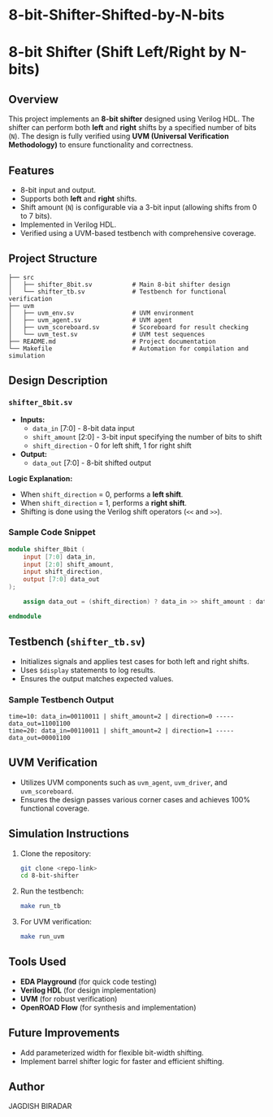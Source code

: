 # 8-bit-Shifter-Shifted-by-N-bits
# 8-bit Shifter (Shift Left/Right by N-bits)

## Overview
This project implements an **8-bit shifter** designed using Verilog HDL. The shifter can perform both **left** and **right** shifts by a specified number of bits (`N`). The design is fully verified using **UVM (Universal Verification Methodology)** to ensure functionality and correctness.

## Features
- 8-bit input and output.
- Supports both **left** and **right** shifts.
- Shift amount (`N`) is configurable via a 3-bit input (allowing shifts from 0 to 7 bits).
- Implemented in Verilog HDL.
- Verified using a UVM-based testbench with comprehensive coverage.

## Project Structure
```
├── src
│   ├── shifter_8bit.sv           # Main 8-bit shifter design
│   └── shifter_tb.sv             # Testbench for functional verification
├── uvm
│   ├── uvm_env.sv                # UVM environment
│   ├── uvm_agent.sv              # UVM agent
│   ├── uvm_scoreboard.sv         # Scoreboard for result checking
│   └── uvm_test.sv               # UVM test sequences
├── README.md                     # Project documentation
└── Makefile                      # Automation for compilation and simulation
```

## Design Description
### `shifter_8bit.sv`
- **Inputs:**
  - `data_in` [7:0] - 8-bit data input
  - `shift_amount` [2:0] - 3-bit input specifying the number of bits to shift
  - `shift_direction` - 0 for left shift, 1 for right shift
- **Output:**
  - `data_out` [7:0] - 8-bit shifted output

**Logic Explanation:**
- When `shift_direction` = 0, performs a **left shift**.
- When `shift_direction` = 1, performs a **right shift**.
- Shifting is done using the Verilog shift operators (`<<` and `>>`).

### Sample Code Snippet
```verilog
module shifter_8bit (
    input [7:0] data_in,
    input [2:0] shift_amount,
    input shift_direction,
    output [7:0] data_out
);

    assign data_out = (shift_direction) ? data_in >> shift_amount : data_in << shift_amount;

endmodule
```

## Testbench (`shifter_tb.sv`)
- Initializes signals and applies test cases for both left and right shifts.
- Uses `$display` statements to log results.
- Ensures the output matches expected values.

### Sample Testbench Output
```
time=10: data_in=00110011 | shift_amount=2 | direction=0 ----- data_out=11001100
time=20: data_in=00110011 | shift_amount=2 | direction=1 ----- data_out=00001100
```

## UVM Verification
- Utilizes UVM components such as `uvm_agent`, `uvm_driver`, and `uvm_scoreboard`.
- Ensures the design passes various corner cases and achieves 100% functional coverage.

## Simulation Instructions
1. Clone the repository:
   ```bash
   git clone <repo-link>
   cd 8-bit-shifter
   ```
2. Run the testbench:
   ```bash
   make run_tb
   ```
3. For UVM verification:
   ```bash
   make run_uvm
   ```

## Tools Used
- **EDA Playground** (for quick code testing)
- **Verilog HDL** (for design implementation)
- **UVM** (for robust verification)
- **OpenROAD Flow** (for synthesis and implementation)

## Future Improvements
- Add parameterized width for flexible bit-width shifting.
- Implement barrel shifter logic for faster and efficient shifting.

## Author
JAGDISH BIRADAR
